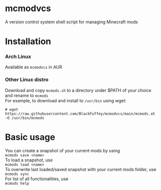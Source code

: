 # mcmodvcs
A version control system shell script for managing Minecraft mods
# Installation
### Arch Linux
Available as `mcmodvcs` in AUR
### Other Linux distro
Download and copy `mcmods.sh` to a directory under $PATH of your choice and rename to `mcmods`\
For example, to download and install to `/usr/bin` using wget:
``` 
# wget https://raw.githubusercontent.com/BlackFuffey/mcmodvcs/main/mcmods.sh -O /usr/bin/mcmods
```
# Basic usage
You can create a snapshot of your current mods by using\
``` mcmods save <name> ```\
To load a snapshot, use\
``` mcmods load <name> ```\
To overwrite last loaded/saved snapshot with your current mods folder, use\
``` mcmods sync ```\
For list of all functionalities, use\
``` mcmods help ```
